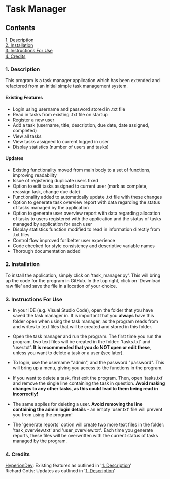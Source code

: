 # Task Manager

## Contents
[1. Description](https://github.com/richard-gotts/finalCapstone/edit/main/README.md#1-description)  
[2. Installation](https://github.com/richard-gotts/finalCapstone/edit/main/README.md#2-installation)  
[3. Instructions For Use](https://github.com/richard-gotts/finalCapstone/edit/main/README.md#3-instructions-for-use)  
[4. Credits](https://github.com/richard-gotts/finalCapstone/edit/main/README.md#4-credits)  

### 1. Description
This program is a task manager application which has been extended and refactored from an initial simple task management system.

#### Existing Features
- Login using username and password stored in .txt file
- Read in tasks from existing .txt file on startup
- Register a new user
- Add a task (username, title, description, due date, date assigned, completed)
- View all tasks
- View tasks assigned to current logged in user
- Display statistics (number of users and tasks)

#### Updates
- Existing functionality moved from main body to a set of functions, improving readability
- Issue of registering duplicate users fixed
- Option to edit tasks assigned to current user (mark as complete, reassign task, change due date)
- Functionality added to automatically update .txt file with these changes
- Option to generate task overview report with data regarding the status of tasks managed by the application
- Option to generate user overview report with data regarding allocation of tasks to users registered with the application and the status of tasks managed by application for each user
- Display statistics function modified to read in information directly from .txt files
- Control flow improved for better user experience
- Code checked for style consistency and descriptive variable names
- Thorough documentation added

### 2. Installation
To install the application, simply click on 'task_manager.py'. This will bring up the code for the program in GitHub. In the top right, click on 'Download raw file' and save the file in a location of your choice.

### 3. Instructions For Use
- In your IDE (e.g. Visual Studio Code), open the folder that you have saved the task manager in. It is important that you **always** have this folder open when using the task manager, as the program reads from and writes to text files that will be created and stored in this folder.

- Open the task manager and run the program. The first time you run the program, two text files will be created in the folder: 'tasks.txt' and 'user.txt'. **It is recommended that you do NOT open or edit these**, unless you want to delete a task or a user (see later).

- To login, use the username "admin", and the password "password". This will bring up a menu, giving you access to the functions in the program.

- If you want to delete a task, first exit the program. Then, open 'tasks.txt' and remove the single line containing the task in question. **Avoid making changes to any other tasks, as this could lead to them being read in incorrectly!**

- The same applies for deleting a user. **Avoid removing the line containing the admin login details** - an empty 'user.txt' file will prevent you from using the program!

- The 'generate reports' option will create two more text files in the folder: 'task_overview.txt' and 'user_overview.txt'. Each time you generate reports, these files will be overwritten with the current status of tasks managed by the program.


### 4. Credits
[HyperionDev](https://www.hyperiondev.com/): Existing features as outlined in '[1. Description](https://github.com/richard-gotts/finalCapstone/edit/main/README.md#1-description)'      
Richard Gotts: Updates as outlined in '[1. Description](https://github.com/richard-gotts/finalCapstone/edit/main/README.md#1-description)'
